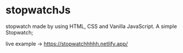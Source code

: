 # stopwatchJs
stopwatch made by using HTML, CSS and Vanilla JavaScript.
A simple Stopwatch;

live example -> https://stopwatchhhhh.netlify.app/
